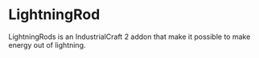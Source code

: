LightningRod
============

LightningRods is an IndustrialCraft 2 addon that make it possible to make energy out of lightning.
